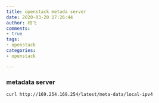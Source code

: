 ```yaml
---
title: openstack metada server
date: 2020-03-20 17:26:44
author: 相飞
comments:
- true
tags:
- openstack
categories:
- openstack

---
```





### metadata server


```shell
curl http://169.254.169.254/latest/meta-data/local-ipv4

```
